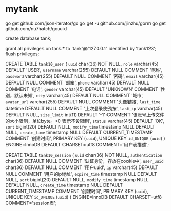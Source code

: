 
# mytank

go get github.com/json-iterator/go
go get -u github.com/jinzhu/gorm
go get github.com/nu7hatch/gouuid


create database tank;

grant all privileges on tank.* to 'tank'@'127.0.0.1' identified by 'tank123';
flush privileges;

CREATE TABLE `tank10_user` (
    `uuid` char(36) NOT NULL,
    `role` varchar(45) DEFAULT 'USER',
    `username` varchar(255) DEFAULT NULL COMMENT '昵称',
    `password` varchar(255) DEFAULT NULL COMMENT '密码',
    `email` varchar(45) DEFAULT NULL COMMENT '邮箱',
    `phone` varchar(45) DEFAULT NULL COMMENT '电话',
    `gender` varchar(45) DEFAULT 'UNKNOWN' COMMENT '性别，默认未知',
    `city` varchar(45) DEFAULT NULL COMMENT '城市',
    `avatar_url` varchar(255) DEFAULT NULL COMMENT '头像链接',
    `last_time` datetime DEFAULT NULL COMMENT '上次登录使劲按',
    `last_ip` varchar(45) DEFAULT NULL,
    `size_limit` int(11) DEFAULT '-1' COMMENT '该账号上传文件的大小限制，单位byte。<0 表示不设限制',
    `status` varchar(45) DEFAULT 'OK',
    `sort` bigint(20) DEFAULT NULL,
    `modify_time` timestamp NULL DEFAULT NULL,
    `create_time` timestamp NULL DEFAULT CURRENT_TIMESTAMP COMMENT '创建时间',
    PRIMARY KEY (`uuid`),
    UNIQUE KEY `id_UNIQUE` (`uuid`)
) ENGINE=InnoDB DEFAULT CHARSET=utf8 COMMENT='用户表描述';


CREATE TABLE `tank10_session` (
    `uuid` char(36) NOT NULL,
    `authentication` char(36) DEFAULT NULL COMMENT '认证身份，存放在cookie中',
    `user_uuid` char(36) DEFAULT NULL COMMENT '用户uuid',
    `ip` varchar(45) DEFAULT NULL COMMENT '用户的ip地址',
    `expire_time` timestamp NULL DEFAULT NULL,
    `sort` bigint(20) DEFAULT NULL,
    `modify_time` timestamp NULL DEFAULT NULL,
    `create_time` timestamp NULL DEFAULT CURRENT_TIMESTAMP COMMENT '创建时间',
    PRIMARY KEY (`uuid`),
    UNIQUE KEY `id_UNIQUE` (`uuid`)
) ENGINE=InnoDB DEFAULT CHARSET=utf8 COMMENT='session表';
